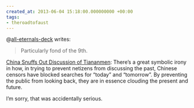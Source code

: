 ```yaml
---
created_at: 2013-06-04 15:18:00.000000000 +00:00
tags:
- theroadtofaust
---
```


@[all-eternals-deck](http://all-eternals-deck.tumblr.com/) writes:

> Particularly fond of the 9th.

[China Snuffs Out Discussion of
Tiananmen](http://kahimyang.info/kauswagan/history_current_events/1549-china_snuffs_out_discussion_of_tiananmen):
There’s a great symbolic irony in how, in trying to prevent netizens
from discussing the past, Chinese censors have blocked searches for
“today” and “tomorrow”. By preventing the public from looking back, they
are in essence clouding the present and future.

I’m sorry, that was accidentally serious.
